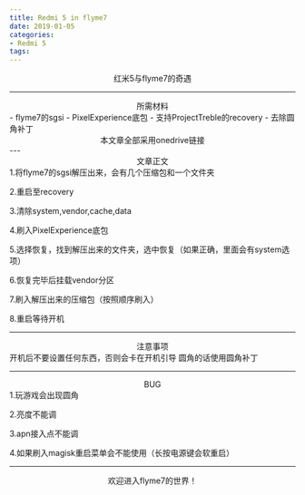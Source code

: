 ```yaml
---
title: Redmi 5 in flyme7
date: 2019-01-05
categories:
- Redmi 5
tags:
---
```


<center>红米5与flyme7的奇遇</center>

---
<center>所需材料</center>
- flyme7的sgsi
- PixelExperience底包
- 支持ProjectTreble的recovery
- 去除圆角补丁
<center>本文章全部采用onedrive链接</center>
---
<center>文章正文</center>
1.将flyme7的sgsi解压出来，会有几个压缩包和一个文件夹

2.重启至recovery

3.清除system,vendor,cache,data

4.刷入PixelExperience底包

5.选择恢复，找到解压出来的文件夹，选中恢复（如果正确，里面会有system选项）

6.恢复完毕后挂载vendor分区

7.刷入解压出来的压缩包（按照顺序刷入）

8.重启等待开机

---
<center>注意事项</center>
开机后不要设置任何东西，否则会卡在开机引导
圆角的话使用圆角补丁

---
<center>BUG</center>
1.玩游戏会出现圆角

2.亮度不能调

3.apn接入点不能调

4.如果刷入magisk重启菜单会不能使用（长按电源键会软重启）

---
<center>欢迎进入flyme7的世界！</center>
